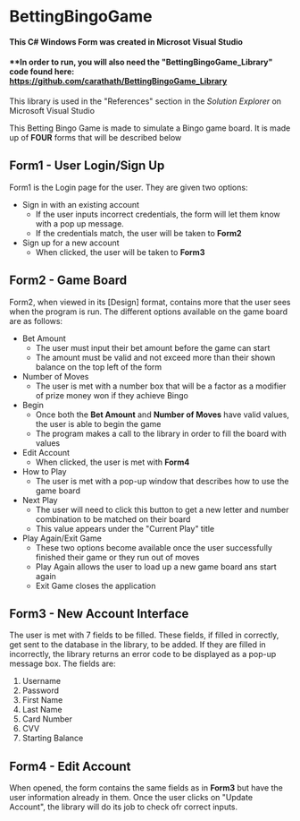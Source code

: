 # BettingBingoGame

#### This C# Windows Form was created in Microsot Visual Studio
#### **In order to run, you will also need the "BettingBingoGame_Library" code found here: https://github.com/carathath/BettingBingoGame_Library
This library is used in the "References" section in the *Solution Explorer* on Microsoft Visual Studio

This Betting Bingo Game is made to simulate a Bingo game board. It is made up of **FOUR** forms that will be described below

## Form1 - User Login/Sign Up
Form1 is the Login page for the user. They are given two options:
* Sign in with an existing account
  * If the user inputs incorrect credentials, the form will let them know with a pop up message.
  * If the credentials match, the user will be taken to **Form2**
* Sign up for a new account
  * When clicked, the user will be taken to **Form3**

## Form2 - Game Board
Form2, when viewed in its [Design] format, contains more that the user sees when the program is run. The different options available on the game board are as follows:
* Bet Amount
  * The user must input their bet amount before the game can start
  * The amount must be valid and not exceed more than their shown balance on the top left of the form
* Number of Moves
  * The user is met with a number box that will be a factor as a modifier of prize money won if they achieve Bingo
* Begin
  * Once both the **Bet Amount** and **Number of Moves** have valid values, the user is able to begin the game
  * The program makes a call to the library in order to fill the board with values
* Edit Account
  * When clicked, the user is met with **Form4**
* How to Play
  * The user is met with a pop-up window that describes how to use the game board
* Next Play
  * The user will need to click this button to get a new letter and number combination to be matched on their board
  * This value appears under the "Current Play" title
* Play Again/Exit Game
  * These two options become available once the user successfully finished their game or they run out of moves
  * Play Again allows the user to load up a new game board ans start again
  * Exit Game closes the application

## Form3 - New Account Interface
The user is met with 7 fields to be filled. These fields, if filled in correctly, get sent to the database in the library, to be added. If they are filled in incorrectly, the library returns an error code to be displayed as a pop-up message box. The fields are:
1. Username
1. Password
1. First Name
1. Last Name
1. Card Number
1. CVV
1. Starting Balance

## Form4 - Edit Account
When opened, the form contains the same fields as in **Form3** but have the user information already in them. Once the user clicks on "Update Account", the library will do its job to check ofr correct inputs.
